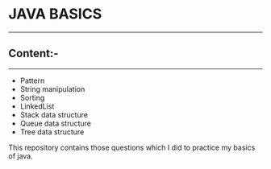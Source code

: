 # JAVA BASICS

---
## Content:-

---

- Pattern
- String manipulation
- Sorting
- LinkedList
- Stack data structure
- Queue data structure
- Tree data structure

This repository contains those questions which I did to practice my basics of java.
